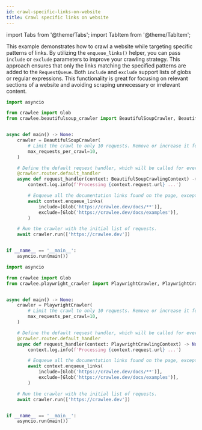 ```yaml
---
id: crawl-specific-links-on-website
title: Crawl specific links on website
---
```


import Tabs from '@theme/Tabs';
import TabItem from '@theme/TabItem';

This example demonstrates how to crawl a website while targeting specific patterns of links. By utilizing the `enqueue_links()` helper, you can pass `include` or `exclude` parameters to improve your crawling strategy. This approach ensures that only the links matching the specified patterns are added to the `RequestQueue`. Both `include` and `exclude` support lists of globs or regular expressions. This functionality is great for focusing on relevant sections of a website and avoiding scraping unnecessary or irrelevant content.

<Tabs groupId="main">
<TabItem value="BeautifulSoupCrawler" label="BeautifulSoupCrawler">

```python
import asyncio

from crawlee import Glob
from crawlee.beautifulsoup_crawler import BeautifulSoupCrawler, BeautifulSoupCrawlingContext


async def main() -> None:
    crawler = BeautifulSoupCrawler(
        # Limit the crawl to only 10 requests. Remove or increase it for crawling all links.
        max_requests_per_crawl=10,
    )

    # Define the default request handler, which will be called for every request.
    @crawler.router.default_handler
    async def request_handler(context: BeautifulSoupCrawlingContext) -> None:
        context.log.info(f'Processing {context.request.url} ...')

        # Enqueue all the documentation links found on the page, except for the examples.
        await context.enqueue_links(
            include=[Glob('https://crawlee.dev/docs/**')],
            exclude=[Glob('https://crawlee.dev/docs/examples')],
        )

    # Run the crawler with the initial list of requests.
    await crawler.run(['https://crawlee.dev'])


if __name__ == '__main__':
    asyncio.run(main())
```

</TabItem>
<TabItem value="PlaywrightCrawler" label="PlaywrightCrawler">

```python
import asyncio

from crawlee import Glob
from crawlee.playwright_crawler import PlaywrightCrawler, PlaywrightCrawlingContext


async def main() -> None:
    crawler = PlaywrightCrawler(
        # Limit the crawl to only 10 requests. Remove or increase it for crawling all links.
        max_requests_per_crawl=10,
    )

    # Define the default request handler, which will be called for every request.
    @crawler.router.default_handler
    async def request_handler(context: PlaywrightCrawlingContext) -> None:
        context.log.info(f'Processing {context.request.url} ...')

        # Enqueue all the documentation links found on the page, except for the examples.
        await context.enqueue_links(
            include=[Glob('https://crawlee.dev/docs/**')],
            exclude=[Glob('https://crawlee.dev/docs/examples')],
        )

    # Run the crawler with the initial list of requests.
    await crawler.run(['https://crawlee.dev'])


if __name__ == '__main__':
    asyncio.run(main())
```

</TabItem>
</Tabs>
